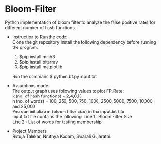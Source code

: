 # Bloom-Filter
Python implementation of bloom filter to analyze the false positive rates for different number of hash functions.

- Instruction to Run the code:  
  Clone the git repository
  Install the following dependency before running the program.
  1. $pip install mmh3
  2. $pip install bitarray
  3. $pip install matplotlib  

  Run the command $ python bf.py input.txt  

- Assumtions made.   
  The output graph uses following values to plot FP_Rate:   
  k (no. of hash functions) = 2,4,8,16  
  n (no. of words) =  100, 250, 500, 750, 1000, 2500, 5000, 7500, 10,000 and 25,000  
  You can initialize m (bloom filter size) in the input.txt file  
  Input.txt file contains the following:
  Line 1 : Bloom Filter Size  
  Line 2 : List of words for testing membership  

- Project Members  
  Rutuja Talekar, Nruthya Kadam, Swarali Gujarathi.
